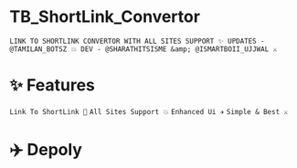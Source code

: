 # TB_ShortLink_Convertor
```LINK TO SHORTLINK CONVERTOR WITH ALL SITES SUPPORT ✨ UPDATES - @TAMILAN_BOTSZ 💥 DEV - @SHARATHITSISME &amp; @ISMARTBOII_UJJWAL ⚔️```


# ✨ Features

`` Link To ShortLink 🔗 ``
`` All Sites Support 💥 ``
`` Enhanced Ui ✈️ ``
`` Simple & Best ⚔️ ``

# ✈️ Depoly 
